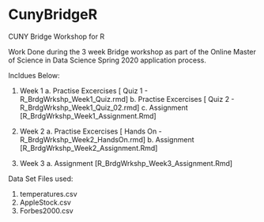 # CunyBridgeR
CUNY Bridge Workshop for R

Work Done during the 3 week Bridge workshop as part of the Online Master of Science in Data Science Spring 2020 application process.

Incldues Below:
1. Week 1
  a. Practise Excercises [ Quiz 1  -  R_BrdgWrkshp_Week1_Quiz.rmd]
  b. Practise Excercises [ Quiz 2   -  R_BrdgWrkshp_Week1_Quiz_02.rmd]
  c. Assignment    [R_BrdgWrkshp_Week1_Assignment.Rmd] 

2. Week 2
  a. Practise Excercises [ Hands On   -  R_BrdgWrkshp_Week2_HandsOn.rmd]
  b. Assignment    [R_BrdgWrkshp_Week2_Assignment.Rmd] 

3. Week 3
  a. Assignment    [R_BrdgWrkshp_Week3_Assignment.Rmd] 
  
Data Set Files used:
  1. temperatures.csv
  2. AppleStock.csv
  3. Forbes2000.csv 
